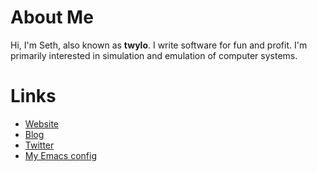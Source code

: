 # About Me

Hi, I'm Seth, also known as **twylo**. I write software for fun and
profit. I'm primarily interested in simulation and emulation of
computer systems.

# Links

- [Website](https://loomcom.com)
- [Blog](https://loomcom.com/blog)
- [Twitter](https://twitter.com/twylo)
- [My Emacs config](https://github.com/sethm/emacs-files/blob/master/configuration.org)
